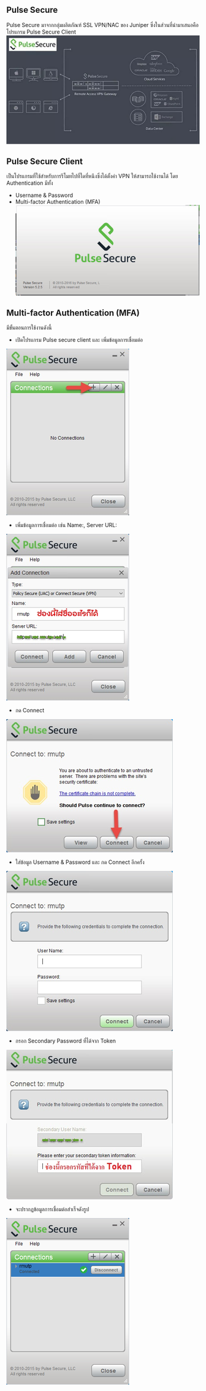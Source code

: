 ## Pulse Secure
Pulse Secure มาจากกลุ่มผลิตภัณฑ์ SSL VPN/NAC ของ Juniper ซึ่งในส่วนที่นำมาเสนอคือโปรแกรม Pulse Secure Client
![Mypic](PulseSecure/PulseSecure.jpg)

## Pulse Secure Client
เป็นโปรแกรมที่ใช้สำหรับการรีโมทไปที่ใดที่หนึงซึ่งได้ตั้งค่า VPN ให้สามารถใช้งานได้ โดย Authentication มีทั้ง
 * Username & Password
 * Multi-factor Authentication (MFA)
![Mypic](PulseSecure/PS0.jpg)
 
## Multi-factor Authentication (MFA)
มีขั้นตอนการใช้งานดังนี้
 * เปิดโปรแกรม Pulse secure client และ เพิ่มข้อมูลการเชื่อมต่อ

![Mypic](PulseSecure/PS1.jpg)

 * เพิ่มข้อมูลการเชื่อมต่อ เช่น Name:, Server URL:
 
 ![Mypic](PulseSecure/PS2.jpg)

 * กด Connect 
 
![Mypic](PulseSecure/PS3.jpg)

 * ใส่ข้อมูล Username & Password และ กด Connect อีกครั้ง
 
![Mypic](PulseSecure/PS4.jpg)

 * กรอก Secondary Password ที่ได้จาก Token 
 
![Mypic](PulseSecure/PS5.jpg)

 * จะปรากฏข้อมูลการเชื่อมต่อสำเร็จดังรูป
 
![Mypic](PulseSecure/PS6.png)

